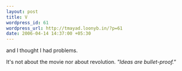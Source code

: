 ```yaml
--- 
layout: post
title: V
wordpress_id: 61
wordpress_url: http://tmayad.loonyb.in/?p=61
date: 2006-04-14 14:37:00 +05:30
---
```

<p>and I thought I had problems.</p>
<p>It's not about the movie nor about revolution. <em>"Ideas are bullet-proof."</em></p>
